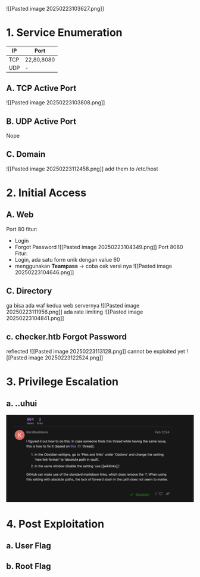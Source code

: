 ![[Pasted image 20250223103627.png]]
# 1.  Service Enumeration

| IP  | Port       |
| --- | ---------- |
| TCP | 22,80,8080 |
| UDP | -          |
## A.  TCP Active Port 
![[Pasted image 20250223103808.png]]
## B. UDP Active Port
Nope
## C.  Domain
![[Pasted image 20250223112458.png]]
add them to /etc/host
# 2. Initial Access
## A. Web
Port 80
fitur:
- Login
- Forgot Password
![[Pasted image 20250223104349.png]]
Port 8080 
Fitur:
- Login, ada satu form unik dengan value 60
- menggunakan **Teampass** -> coba cek versi nya
![[Pasted image 20250223104646.png]]

## C. Directory
ga bisa ada waf kedua web servernya
![[Pasted image 20250223111956.png]]
ada rate limiting
![[Pasted image 20250223104841.png]]
## c. checker.htb Forgot Password
reflected
![[Pasted image 20250223113128.png]]
cannot be exploited yet
![[Pasted image 20250223122524.png]]
# 3. Privilege Escalation
## a. ..uhui
![](HTB%20Hard%20-%20Checker/Pasted%20image%2020250223210306.png)

# 4. Post Exploitation
## a. User Flag
## b. Root Flag
